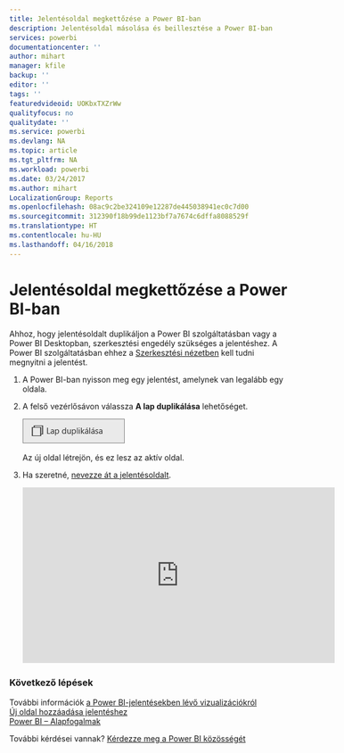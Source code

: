 ```yaml
---
title: Jelentésoldal megkettőzése a Power BI-ban
description: Jelentésoldal másolása és beillesztése a Power BI-ban
services: powerbi
documentationcenter: ''
author: mihart
manager: kfile
backup: ''
editor: ''
tags: ''
featuredvideoid: UOKbxTXZrWw
qualityfocus: no
qualitydate: ''
ms.service: powerbi
ms.devlang: NA
ms.topic: article
ms.tgt_pltfrm: NA
ms.workload: powerbi
ms.date: 03/24/2017
ms.author: mihart
LocalizationGroup: Reports
ms.openlocfilehash: 08ac9c2be324109e12287de445038941ec0c7d00
ms.sourcegitcommit: 312390f18b99de1123bf7a7674c6dffa8088529f
ms.translationtype: HT
ms.contentlocale: hu-HU
ms.lasthandoff: 04/16/2018
---
```

# <a name="duplicate-a-report-page-in-power-bi"></a>Jelentésoldal megkettőzése a Power BI-ban
Ahhoz, hogy jelentésoldalt duplikáljon a Power BI szolgáltatásban vagy a Power BI Desktopban, szerkesztési engedély szükséges a jelentéshez. A Power BI szolgáltatásban ehhez a [Szerkesztési nézetben](service-reading-view-and-editing-view.md) kell tudni megnyitni a jelentést. 


1. A Power BI-ban nyisson meg egy jelentést, amelynek van legalább egy oldala. 

2. A felső vezérlősávon válassza **A lap duplikálása** lehetőséget.
   
   ![](media/power-bi-report-copy-paste-page/pbi_duplicate_new.png)
   
   Az új oldal létrejön, és ez lesz az aktív oldal.
3. Ha szeretné, [nevezze át a jelentésoldalt](service-rename.md).
   
   <iframe width="560" height="315" src="https://www.youtube.com/embed/UOKbxTXZrWw?list=PL1N57mwBHtN0JFoKSR0n-tBkUJHeMP2cP" frameborder="0" allowfullscreen></iframe>

### <a name="next-steps"></a>Következő lépések
További információk [a Power BI-jelentésekben lévő vizualizációkról](power-bi-report-visualizations.md)    
[Új oldal hozzáadása jelentéshez](power-bi-report-add-page.md)    
[Power BI – Alapfogalmak](service-basic-concepts.md)    

További kérdései vannak? [Kérdezze meg a Power BI közösségét](http://community.powerbi.com/)

